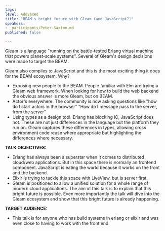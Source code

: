 ```yaml
---
tags:
level: Addvaced
title: "BEAM's bright future with Gleam (and JavaScript?)"
speakers:
- _participants/Peter-Saxton.md
published: false

---
```

Gleam is a language "running on the battle-tested Erlang virtual machine that powers planet-scale systems". Several of Gleam's design decisions were made to target the BEAM.

Gleam also compiles to JavaScript and this is the most exciting thing it does for the BEAM ecosystem.
Why?

- Exposing new people to the BEAM. People familiar with Elm are trying a Gleam web framework.
When looking for how to build the web backend the obvious answer is more Gleam, but on BEAM.
- Actor's everywhere. The community is now asking questions like "how do I start actors in the browser" "How do I message pass to the server, from the server"
- Using types as a design tool. Erlang has blocking IO, JavaScript does not. These are not just differences in the language but the platform they run on. Gleam captures these differences in types,
allowing cross environment code reuse where appropriate but highlighting the differences where necessary.

**TALK OBJECTIVES:**

* Erlang has always been a superstar when it comes to distributed cloud/web applications.
But in this space there is normally an frontend component.
JavaScript is eating the world because it works on the front and the backend.
* Elixir is trying to tackle this space with LiveView, but is server first.
* Gleam is positioned to allow a unified solution for a whole range of modern cloud applications.
The aim of this talk is to explain that this bright future is possible.
Even more importantly the talk will dive into the Gleam ecosystem and show that this bright future is already happening.

**TARGET AUDIENCE:**

* This talk is for anyone who has build systems in erlang or elixir and was even close to having to work with the front end.
